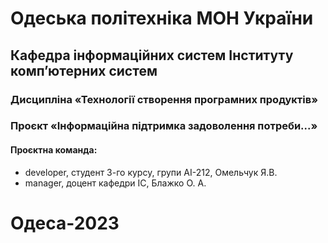 # Одеська політехніка МОН України
## Кафедра інформаційних систем Інституту комп’ютерних систем
### Дисципліна «Технології створення програмних продуктів»
### Проєкт «Інформаційна підтримка задоволення потреби...»
#### Проєктна команда:
  -  developer, студент 3-го курсу, групи АІ-212, Омельчук Я.В.
  -  manager, доцент кафедри ІС, Блажко О. А.
# Одеса-2023
